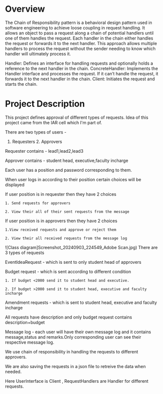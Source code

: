 # Overview
The Chain of Responsibility pattern is a behavioral design pattern used in software engineering to achieve loose coupling in request handling. It allows an object to pass a request along a chain of potential handlers until one of them handles the request. Each handler in the chain either handles the request or forwards it to the next handler. This approach allows multiple handlers to process the request without the sender needing to know which handler will ultimately process it.

Handler: Defines an interface for handling requests and optionally holds a reference to the next handler in the chain.
ConcreteHandler: Implements the Handler interface and processes the request. If it can’t handle the request, it forwards it to the next handler in the chain.
Client: Initiates the request and starts the chain.

# Project Description
This project defines approval of different types of requests. Idea of this project came from the IAR cell which I'm part of. 

There are two types of users - 

1. Requesters  2. Approvers
   
Requester contains -  lead1,lead2,lead3

Approver contains - student head, executive,faculty incharge

Each user has a position and password corresponding to them.

When user logs in according to their position certain choices will be displayed

If user position is in requester then they have 2 choices

	1. Send requests for approvers
 
	2. View their all of their sent requests from the message
 
If user position is in approvers then they have 2 choices

    1.View received requests and approve or reject them 

    2. View their all received requests from the message log
![Class diagram]Screenshot_20240903_224549_Adobe Scan.jpg)
There are 3 types of requests 

EventIdeaRequest -  which is sent to only student head of approvers

Budget request - which is sent according to different condition

	1. If budget <2000 send it to student head and executive.
   
	2. If budget >2000 send it to student head, executive and faculty incharge
   
Amendment requests - which is sent to student head, executive and faculty incharge

All requests have description and only budget request contains description+budget

Message log - each user will have their own message log and it contains message,status and remarks.Only corresponding user can see their respective message log.

We use chain of responsibility in handling the requests to different approvers.

We are also saving the requests in a json file to retreive the data when needed.

Here UserInterface is Client , RequestHandlers are Handler for different requests.

